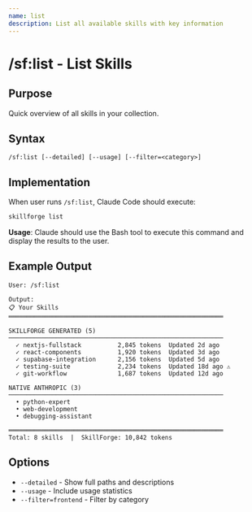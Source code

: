 ```yaml
---
name: list
description: List all available skills with key information
---
```


# /sf:list - List Skills

## Purpose
Quick overview of all skills in your collection.

## Syntax
```
/sf:list [--detailed] [--usage] [--filter=<category>]
```


## Implementation

When user runs `/sf:list`, Claude Code should execute:

```bash
skillforge list
```

**Usage**: Claude should use the Bash tool to execute this command and display the results to the user.

## Example Output

```
User: /sf:list

Output:
📋 Your Skills
═══════════════════════════════════════════════════════════

SKILLFORGE GENERATED (5)
───────────────────────────────────────────────────────────
  ✓ nextjs-fullstack          2,845 tokens  Updated 2d ago
  ✓ react-components          1,920 tokens  Updated 3d ago
  ✓ supabase-integration      2,156 tokens  Updated 5d ago
  ✓ testing-suite             2,234 tokens  Updated 18d ago ⚠️
  ✓ git-workflow              1,687 tokens  Updated 12d ago

NATIVE ANTHROPIC (3)
───────────────────────────────────────────────────────────
  • python-expert
  • web-development
  • debugging-assistant

═══════════════════════════════════════════════════════════
Total: 8 skills  |  SkillForge: 10,842 tokens
```

## Options
- `--detailed` - Show full paths and descriptions
- `--usage` - Include usage statistics
- `--filter=frontend` - Filter by category
